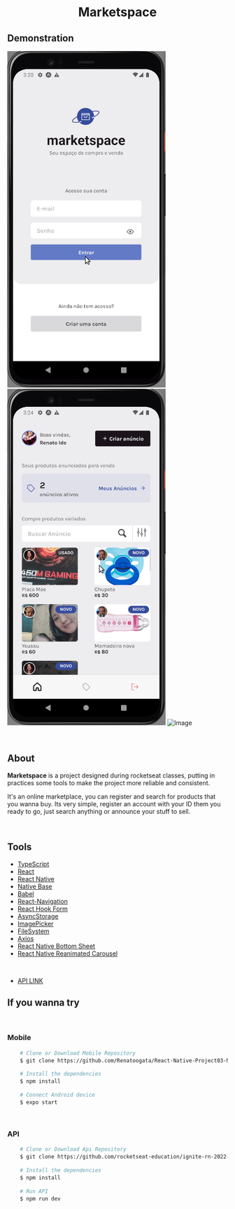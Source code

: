 <h1 align="center">
    <p>Marketspace<p>
</h1>

## Demonstration

![Image](./assets//Introduction.gif)
![Image](./assets/demo2.gif) 
![Image](./assets/myproduct.gif)


<br />

## About 
 
**Marketspace** is a project designed during rocketseat classes, putting in practices some tools to make the project more reliable and consistent.

It's an online marketplace, you can register and search for products that you wanna buy. Its very simple, register an account with your ID them you ready to go, just search anything or announce your stuff to sell.

<br />

## Tools

- [TypeScript](https://www.typescriptlang.org/)
- [React](https://reactjs.org/)
- [React Native](https://reactnative.dev/)
- [Native Base](https://docs.nativebase.io/)
- [Babel](https://babeljs.io/docs/)
- [React-Navigation](https://reactnavigation.org/docs/getting-started)
- [React Hook Form](https://react-hook-form.com/get-started/#Quickstart)
- [AsyncStorage](https://docs.expo.dev/versions/latest/sdk/async-storage/)
- [ImagePicker](https://docs.expo.dev/versions/latest/sdk/imagepicker/)
- [FileSystem](https://docs.expo.dev/versions/latest/sdk/filesystem/)
- [Axios](https://axios-http.com/ptbr/docs/intro)
- [React Native Bottom Sheet](https://gorhom.github.io/react-native-bottom-sheet/)
- [React Native Reanimated Carousel](https://github.com/dohooo/react-native-reanimated-carousel)

<br />

- [API LINK](https://github.com/rocketseat-education/ignite-rn-2022-challenge-marketspace-api.git)

## If you wanna try
<br />

<h3>Mobile</h3>

```bash
    # Clone or Download Mobile Repository 
    $ git clone https://github.com/Renatoogata/React-Native-Project03-Marketspace.git
``` 

```bash
    # Install the dependencies
    $ npm install
```

```bash
    # Connect Android device
    $ expo start
```

<br />

<h3>API</h3>

```bash
    # Clone or Download Api Repository 
    $ git clone https://github.com/rocketseat-education/ignite-rn-2022-challenge-marketspace-api.git
``` 

```bash
    # Install the dependencies
    $ npm install
```
```bash
    # Run API
    $ npm run dev
```
